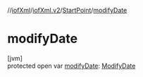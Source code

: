 //[iofXml](../../../index.md)/[iofXml.v2](../index.md)/[StartPoint](index.md)/[modifyDate](modify-date.md)

# modifyDate

[jvm]\
protected open var [modifyDate](modify-date.md): [ModifyDate](../-modify-date/index.md)
